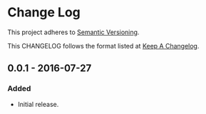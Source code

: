 # Change Log

This project adheres to [Semantic Versioning](http://semver.org/).

This CHANGELOG follows the format listed at [Keep A Changelog](http://keepachangelog.com/).

## 0.0.1 - 2016-07-27

### Added

- Initial release.

[Unreleased]: https://github.com/sensu-extensions/sensu-extensions-json/compare/v1.0.0...HEAD
[1.0.0]: https://github.com/sensu-extensions/sensu-extensions-json/compare/v0.0.1...v1.0.0
